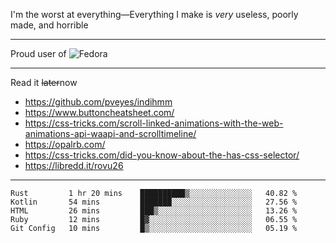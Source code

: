 I'm the worst at everything—Everything I make is *very* useless, poorly made, and horrible

___
Proud user of ![Fedora](https://img.shields.io/badge/-Fedora-blue?style=flat-square&logo=fedora)

___
Read it <s>later</s>now
- https://github.com/pveyes/indihmm
- https://www.buttoncheatsheet.com/
- https://css-tricks.com/scroll-linked-animations-with-the-web-animations-api-waapi-and-scrolltimeline/
- https://opalrb.com/
- https://css-tricks.com/did-you-know-about-the-has-css-selector/
- https://libredd.it/rovu26

___
<!--START_SECTION:waka-->
```text
Rust         1 hr 20 mins    ██████████▒░░░░░░░░░░░░░░   40.82 % 
Kotlin       54 mins         ███████░░░░░░░░░░░░░░░░░░   27.56 % 
HTML         26 mins         ███▒░░░░░░░░░░░░░░░░░░░░░   13.26 % 
Ruby         12 mins         █▓░░░░░░░░░░░░░░░░░░░░░░░   06.55 % 
Git Config   10 mins         █▒░░░░░░░░░░░░░░░░░░░░░░░   05.19 % 
```
<!--END_SECTION:waka-->
